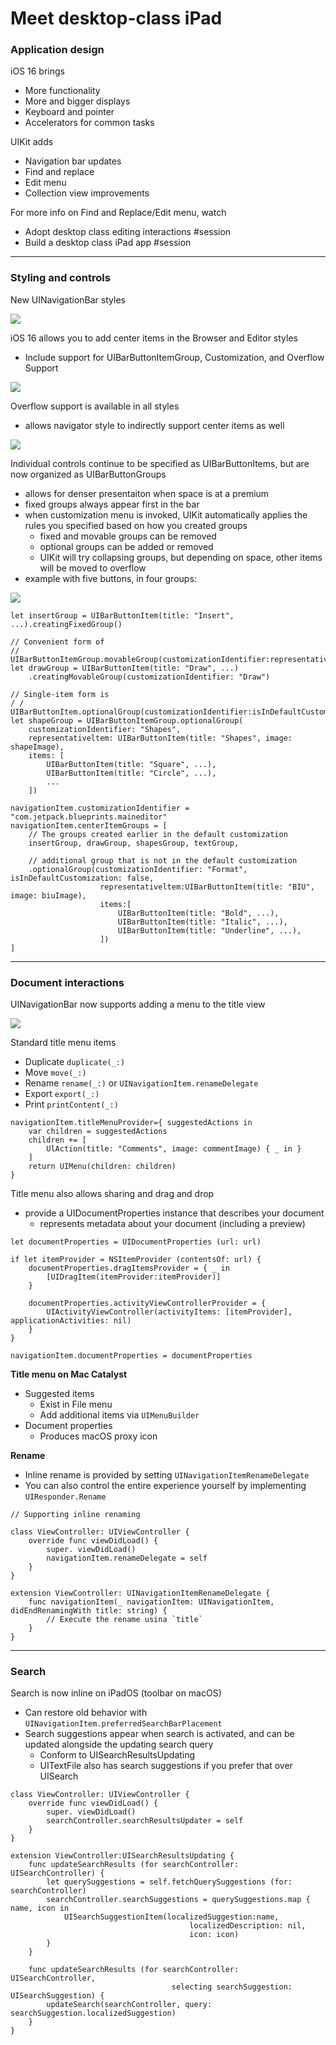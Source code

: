 # **Meet desktop-class iPad**

### **Application design**

iOS 16 brings

* More functionality
* More and bigger displays
* Keyboard and pointer
* Accelerators for common tasks

UIKit adds

* Navigation bar updates
* Find and replace
* Edit menu
* Collection view improvements

For more info on Find and Replace/Edit menu, watch

* Adopt desktop class editing interactions #session
* Build a desktop class iPad app #session

---

### **Styling and controls**

New UINavigationBar styles

![](images/meetiPad/navigation_styles.png)

iOS 16 allows you to add center items in the Browser and Editor styles

* Include support for UIBarButtonItemGroup, Customization, and Overflow Support

![](images/meetiPad/center_items.png)

Overflow support is available in all styles

* allows navigator style to indirectly support center items as well 

![](images/meetiPad/overflow.png)

Individual controls continue to be specified as UIBarButtonItems, but are now organized as UIBarButtonGroups

* allows for denser presentaiton when space is at a premium
* fixed groups always appear first in the bar
* when customization menu is invoked, UIKit automatically applies the rules you specified based on how you created groups
	* fixed and movable groups can be removed
	* optional groups can be added or removed
	* UIKit will try collapsing groups, but depending on space, other items will be moved to overflow
* example with five buttons, in four groups:

![](images/meetiPad/button_groups.png)

```
let insertGroup = UIBarButtonItem(title: "Insert", ...).creatingFixedGroup()

// Convenient form of
// UIBarButtonItemGroup.movableGroup(customizationIdentifier:representativeltem:items:)
let drawGroup = UIBarButtonItem(title: "Draw", ...)
	.creatingMovableGroup(customizationIdentifier: "Draw")

// Single-item form is
/ / UIBarButtonItem.optionalGroup(customizationIdentifier:isInDefaultCustomization:)
let shapeGroup = UIBarButtonItemGroup.optionalGroup(
	customizationIdentifier: "Shapes",
	representativeltem: UIBarButtonItem(title: "Shapes", image: shapeImage),
	items: [
		UIBarButtonItem(title: "Square", ...),
		UIBarButtonItem(title: "Circle", ...),
		...
	])

navigationItem.customizationIdentifier = "com.jetpack.blueprints.maineditor"
navigationItem.centerItemGroups = [
	// The groups created earlier in the default customization
	insertGroup, drawGroup, shapesGroup, textGroup,
	
	// additional group that is not in the default customization
	.optionalGroup(customizationIdentifier: "Format", isInDefaultCustomization: false,
					representativeltem:UIBarButtonItem(title: "BIU", image: biuImage),
					items:[
						UIBarButtonItem(title: "Bold", ...),
						UIBarButtonItem(title: "Italic", ...),
						UIBarButtonItem(title: "Underline", ...),
					])
]
```

---

### **Document interactions**

UINavigationBar now supports adding a menu to the title view

![](images/meetiPad/title_menu.png)

Standard title menu items

* Duplicate `duplicate(_:)`
* Move `move(_:)`
* Rename `rename(_:)` or `UINavigationItem.renameDelegate`
* Export `export(_:)`
* Print `printContent(_:)`

```
navigationItem.titleMenuProvider={ suggestedActions in
	var children = suggestedActions
	children += [
		UlAction(title: "Comments", image: commentImage) { _ in }
	]
	return UIMenu(children: children)
}
```

Title menu also allows sharing and drag and drop

* provide a UIDocumentProperties instance that describes your document
	* represents metadata about your document (including a preview)

```
let documentProperties = UIDocumentProperties (url: url)

if let itemProvider = NSItemProvider (contentsOf: url) {
	documentProperties.dragItemsProvider = { _ in
		[UIDragItem(itemProvider:itemProvider)]
	}
	
	documentProperties.activityViewControllerProvider = {
		UIActivityViewController(activityItems: [itemProvider], applicationActivities: nil)
	}
}

navigationItem.documentProperties = documentProperties
```

**Title menu on Mac Catalyst**

* Suggested items
	* Exist in File menu
	* Add additional items via `UIMenuBuilder`
* Document properties
	* Produces macOS proxy icon

**Rename**

* Inline rename is provided by setting `UINavigationItemRenameDelegate`
* You can also control the entire experience yourself by implementing `UIResponder.Rename`

```
// Supporting inline renaming

class ViewController: UIViewController {
	override func viewDidLoad() {
		super. viewDidLoad()
		navigationItem.renameDelegate = self
	}
}

extension ViewController: UINavigationItemRenameDelegate {
	func navigationItem(_ navigationItem: UINavigationItem, didEndRenamingWith title: string) {
		// Execute the rename usina `title`
	}
}
```

---

### **Search**

Search is now inline on iPadOS (toolbar on macOS)

* Can restore old behavior with `UINavigationItem.preferredSearchBarPlacement`
* Search suggestions appear when search is activated, and can be updated alongside the updating search query
	* Conform to UISearchResultsUpdating
	* UITextFile also has search suggestions if you prefer that over UISearch

```
class ViewController: UIViewController {
	override func viewDidLoad() {
		super. viewDidLoad()
		searchController.searchResultsUpdater = self
	}
}

extension ViewController:UISearchResultsUpdating {
	func updateSearchResults (for searchController: UISearchController) {
		let querySuggestions = self.fetchQuerySuggestions (for: searchController)
		searchController.searchSuggestions = querySuggestions.map { name, icon in
			UISearchSuggestionItem(localizedSuggestion:name,
										localizedDescription: nil,
										icon: icon)
		}
	}
	
	func updateSearchResults (for searchController: UISearchController,
									selecting searchSuggestion: UISearchSuggestion) {
		updateSearch(searchController, query: searchSuggestion.localizedSuggestion)
	}
}
```